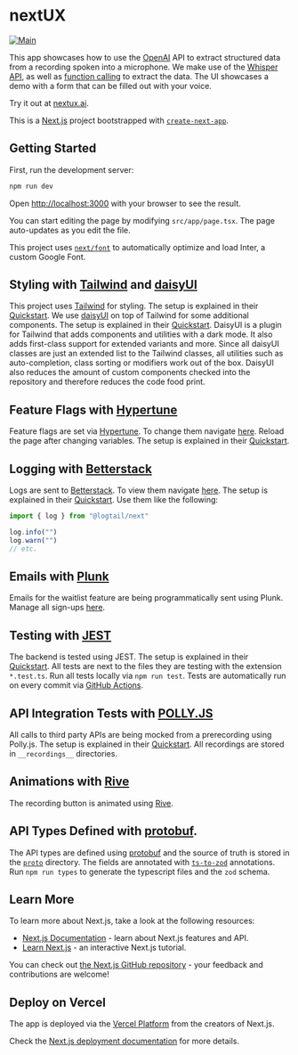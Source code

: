 # nextUX

[![Main](https://github.com/jonnylangefeld/nextux/actions/workflows/main.yml/badge.svg)](https://github.com/jonnylangefeld/nextux/actions/workflows/main.yml)

This app showcases how to use the [OpenAI](https://openai.com) API to extract structured data from a recording spoken into a microphone. We make use of the [Whisper API](https://whisper.openai.com), as well as [function calling](https://platform.openai.com/docs/guides/function-calling) to extract the data. The UI showcases a demo with a form that can be filled out with your voice.

Try it out at [nextux.ai](https://nextux.ai).

This is a [Next.js](https://nextjs.org/) project bootstrapped with [`create-next-app`](https://github.com/vercel/next.js/tree/canary/packages/create-next-app).

## Getting Started

First, run the development server:

```bash
npm run dev
```

Open [http://localhost:3000](http://localhost:3000) with your browser to see the result.

You can start editing the page by modifying `src/app/page.tsx`. The page auto-updates as you edit the file.

This project uses [`next/font`](https://nextjs.org/docs/basic-features/font-optimization) to automatically optimize and load Inter, a custom Google Font.

## Styling with [Tailwind](https://tailwindcss.com) and [daisyUI](https://daisyui.com)

This project uses [Tailwind](https://tailwindcss.com) for styling. The setup is explained in their [Quickstart](https://tailwindcss.com/docs/guides/nextjs). We use [daisyUI](https://daisyui.com) on top of Tailwind for some additional components. The setup is explained in their [Quickstart](https://daisyui.com/docs/installation). DaisyUI is a plugin for Tailwind that adds components and utilities with a dark mode. It also adds first-class support for extended variants and more. Since all daisyUI classes are just an extended list to the Tailwind classes, all utilities such as auto-completion, class sorting or modifiers work out of the box. DaisyUI also reduces the amount of custom components checked into the repository and therefore reduces the code food print.

## Feature Flags with [Hypertune](https://hypertune.com)

Feature flags are set via [Hypertune](https://hypertune.com). To change them navigate [here](https://app.hypertune.com/projects/2736/draft). Reload the page after changing variables. The setup is explained in their [Quickstart](https://docs.hypertune.com/getting-started/feature-flags-quickstart).

## Logging with [Betterstack](https://beterstack.com)

Logs are sent to [Betterstack](https://beterstack.com). To view them navigate [here](https://logs.betterstack.com/team/210187/tail). The setup is explained in their [Quickstart](https://betterstack.com/docs/logs/javascript/nextjs/). Use them like the following:

```ts
import { log } from "@logtail/next"

log.info("")
log.warn("")
// etc.
```

## Emails with [Plunk](https://useplunk.com/)

Emails for the waitlist feature are being programmatically sent using Plunk. Manage all sign-ups [here](https://app.useplunk.com/).

## Testing with [JEST](https://jestjs.io)

The backend is tested using JEST. The setup is explained in their [Quickstart](https://jestjs.io/docs/en/getting-started). All tests are next to the files they are testing with the extension `*.test.ts`. Run all tests locally via `npm run test`. Tests are automatically run on every commit via [GitHub Actions](https://github.com/jonnylangefeld/nextux/actions).

## API Integration Tests with [POLLY.JS](https://netflix.github.io/pollyjs)

All calls to third party APIs are being mocked from a prerecording using Polly.js. The setup is explained in their [Quickstart](https://netflix.github.io/pollyjs/#/quick-start?id=quick-start). All recordings are stored in `__recordings__` directories.

## Animations with [Rive](https://rive.app)

The recording button is animated using [Rive](https://rive.app).

## API Types Defined with [protobuf](https://protobuf.dev/).

The API types are defined using [protobuf](https://protobuf.dev/) and the source of truth is stored in the [`proto`](proto) directory. The fields are annotated with [`ts-to-zod`](https://www.npmjs.com/package/ts-to-zod) annotations. Run `npm run types` to generate the typescript files and the `zod` schema.

## Learn More

To learn more about Next.js, take a look at the following resources:

- [Next.js Documentation](https://nextjs.org/docs) - learn about Next.js features and API.
- [Learn Next.js](https://nextjs.org/learn) - an interactive Next.js tutorial.

You can check out [the Next.js GitHub repository](https://github.com/vercel/next.js/) - your feedback and contributions are welcome!

## Deploy on Vercel

The app is deployed via the [Vercel Platform](https://vercel.com/new?utm_medium=default-template&filter=next.js&utm_source=create-next-app&utm_campaign=create-next-app-readme) from the creators of Next.js.

Check the [Next.js deployment documentation](https://nextjs.org/docs/deployment) for more details.
